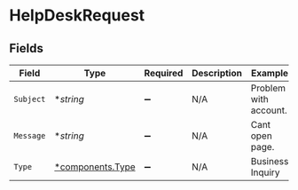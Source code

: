 # HelpDeskRequest


## Fields

| Field                                               | Type                                                | Required                                            | Description                                         | Example                                             |
| --------------------------------------------------- | --------------------------------------------------- | --------------------------------------------------- | --------------------------------------------------- | --------------------------------------------------- |
| `Subject`                                           | **string*                                           | :heavy_minus_sign:                                  | N/A                                                 | Problem with account.                               |
| `Message`                                           | **string*                                           | :heavy_minus_sign:                                  | N/A                                                 | Cant open page.                                     |
| `Type`                                              | [*components.Type](../../models/components/type.md) | :heavy_minus_sign:                                  | N/A                                                 | Business Inquiry                                    |